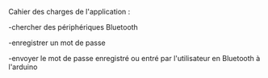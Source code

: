Cahier des charges de l'application :

-chercher des périphériques Bluetooth

-enregistrer un mot de passe 

-envoyer le mot de passe enregistré ou entré par l'utilisateur en Bluetooth  à l'arduino   
